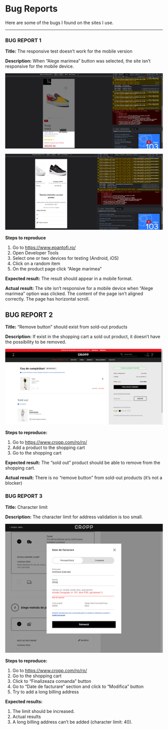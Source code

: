 # Bug Reports

Here are some of the bugs I found on the sites I use.

---

### BUG REPORT 1 
**Title:**
The responsive test doesn’t work for the mobile version

**Description:**
When “Alege marimea” button was selected, the site isn’t responsive for the mobile device.

![Bug Report 1 - Image 1](/images/bug_report_1_ss1.png)

![Bug Report 1 - Image 2](/images/bug_report_1_ss2.png)

**Steps to reproduce**
1. Go to https://www.epantofi.ro/
2. Open Developer Tools
3. Select one or two devices for testing (Android, iOS)
4. Click on a random item
5. On the product page click “Alege marimea”

**Expected result:**
The result should appear in a mobile format.

**Actual result:**
The site isn’t responsive for a mobile device when “Alege marimea” option was clicked.
The content of the page isn’t aligned correctly. The page has horizontal scroll.


## BUG REPORT 2 
**Title:**
“Remove button” should exist from sold-out products

**Description:**
If exist in the shopping cart a sold out product, it doesn’t have the possibility to be removed.

![Bug Report 1 - Image 1](/images/bug_report_2_ss1.png)

**Steps to reproduce:**
1. Go to https://www.cropp.com/ro/ro/
2. Add a product to the shopping cart
3. Go to the shopping cart

**Expected result:**
The “sold out” product should be able to remove from the shopping cart.

**Actual result:**
There is no “remove button” from sold-out products (it’s not a blocker)


### BUG REPORT 3
**Title:**
Character limit

**Description:**
The character limit for address validation is too small.

![Bug Report 3 - Image 1](/images/bug_report_3_ss1.png)

**Steps to reproduce:**
1. Go to https://www.cropp.com/ro/ro/
2. Go to the shopping cart
3. Click to “Finalizeaza comanda” button
4. Go to “Date de facturare” section and click to “Modifica” button
5. Try to add a long billing address

**Expected results:**
1. The limit should be increased.
2. Actual results
3. A long billing address can’t be added (character limit: 40).